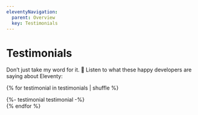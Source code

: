 ```yaml
---
eleventyNavigation:
  parent: Overview
  key: Testimonials
---
```


# Testimonials

Don’t just take my word for it. 🌈 Listen to what these happy developers are saying about Eleventy:

{% for testimonial in testimonials | shuffle %}
<div id="{{ testimonial.name | slugify }}">
	{%- testimonial testimonial -%}
</div>
{% endfor %}